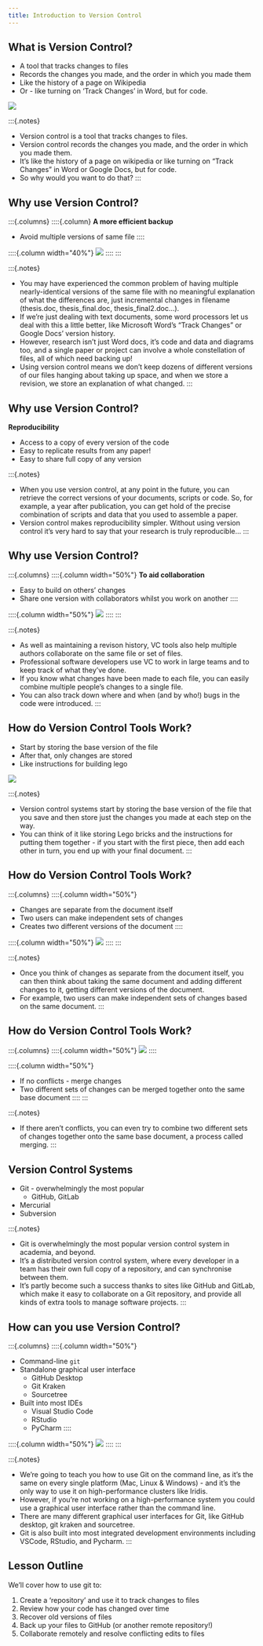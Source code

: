 ```yaml
---
title: Introduction to Version Control
---
```


## What is Version Control?

<style type="text/css">p { text-align: left; }</style>

- A tool that tracks changes to files
- Records the changes you made, and the order in which you made them
- Like the history of a page on Wikipedia
- Or - like turning on ‘Track Changes’ in Word, but for code.

![](images/track_changes.svg)

:::{.notes}

- Version control is a tool that tracks changes to files.
- Version control records the changes you made, and the order in which you made them.
- It’s like the history of a page on wikipedia or like turning on “Track Changes” in Word or Google Docs, but for code.
- So why would you want to do that?
:::

## Why use Version Control?

:::{.columns}
::::{.column}
**A more efficient backup**

- Avoid multiple versions of same file
::::

::::{.column width="40%"}
![](images/revisions.gif)
::::
:::

:::{.notes}

- You may have experienced the common problem of having multiple nearly-identical versions of the same file with no meaningful explanation of what the differences are, just incremental changes in filename (thesis.doc, thesis_final.doc, thesis_final2.doc…).
- If we’re just dealing with text documents, some word processors let us deal with this a little better, like Microsoft Word’s “Track Changes” or Google Docs’ version history.
- However, research isn’t just Word docs, it’s code and data and diagrams too, and a single paper or project can involve a whole constellation of files, all of which need backing up!
- Using version control means we don’t keep dozens of different versions of our files hanging about taking up space, and when we store a revision, we store an explanation of what changed.
:::

## Why use Version Control?

**Reproducibility**

- Access to a copy of every version of the code
- Easy to replicate results from any paper!
- Easy to share full copy of any version

:::{.notes}

- When you use version control, at any point in the future, you can retrieve the correct versions of your documents, scripts or code. So, for example, a year after publication, you can get hold of the precise combination of scripts and data that you used to assemble a paper.
- Version control makes reproducibility simpler. Without using version control it’s very hard to say that your research is truly reproducible…
:::

## Why use Version Control?

:::{.columns}
::::{.column width="50%"}
**To aid collaboration**

- Easy to build on others’ changes
- Share one version with collaborators whilst you work on another
::::

::::{.column width="50%"}
![](images/versions.svg)
::::
:::

:::{.notes}

- As well as maintaining a revison history, VC tools also help multiple authors collaborate on the same file or set of files.
- Professional software developers use VC to work in large teams and to keep track of what they’ve done.
- If you know what changes have been made to each file, you can easily combine multiple people’s changes to a single file.
- You can also track down where and when (and by who!) bugs in the code were introduced.
:::

## How do Version Control Tools Work?

- Start by storing the base version of the file
- After that, only changes are stored
- Like instructions for building lego

![](images/track_changes.svg)

:::{.notes}

- Version control systems start by storing the base version of the file that you save and then store just the changes you made at each step on the way.
- You can think of it like storing Lego bricks and the instructions for putting them together - if you start with the first piece, then add each other in turn, you end up with your final document.
:::

## How do Version Control Tools Work?

:::{.columns}
::::{.column width="50%"}

- Changes are separate from the document itself
- Two users can make independent sets of changes
- Creates two different versions of the document
::::

::::{.column width="50%"}
![](images/versions.svg)
::::
:::

:::{.notes}

- Once you think of changes as separate from the document itself, you can then think about taking the same document and adding different changes to it, getting different versions of the document.
- For example, two users can make independent sets of changes based on the same document.
:::

## How do Version Control Tools Work?

:::{.columns}
::::{.column width="50%"}
![](images/merge.svg)
::::

::::{.column width="50%"}

- If no conflicts - merge changes
- Two different sets of changes can be merged together onto the same base document
::::
:::

:::{.notes}

- If there aren’t conflicts, you can even try to combine two different sets of changes together onto the same base document, a process called merging.
:::

## Version Control Systems

- Git - overwhelmingly the most popular
  - GitHub, GitLab
- Mercurial
- Subversion

:::{.notes}

- Git is overwhelmingly the most popular version control system in academia, and beyond.
- It’s a distributed version control system, where every developer in a team has their own full copy of a repository, and can synchronise between them.
- It’s partly become such a success thanks to sites like GitHub and GitLab, which make it easy to collaborate on a Git repository, and provide all kinds of extra tools to manage software projects.
:::

## How can you use Version Control?

:::{.columns}
::::{.column width="50%"}

- Command-line `git`
- Standalone graphical user interface
  - GitHub Desktop
  - Git Kraken
  - Sourcetree
- Built into most IDEs
  - Visual Studio Code
  - RStudio
  - PyCharm
::::

::::{.column width="50%"}
![](images/integration-vscode.png)
::::
:::

:::{.notes}

- We’re going to teach you how to use Git on the command line, as it’s the same on every single platform (Mac, Linux & Windows) - and it’s the only way to use it on high-performance clusters like Iridis.
- However, if you’re not working on a high-performance system you could use a graphical user interface rather than the command line.
- There are many different graphical user interfaces for Git, like GitHub desktop, git kraken and sourcetree.
- Git is also built into most integrated development environments including VSCode, RStudio, and Pycharm.
:::

## Lesson Outline

We’ll cover how to use git to:

1. Create a ‘repository’ and use it to track changes to files
2. Review how your code has changed over time
3. Recover old versions of files
4. Back up your files to GitHub (or another remote repository!)
5. Collaborate remotely and resolve conflicting edits to files
